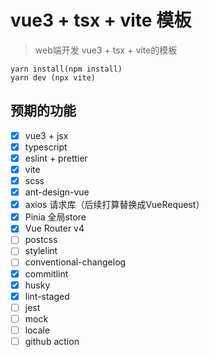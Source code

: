# vue3 + tsx + vite 模板

> web端开发 vue3 + tsx + vite的模板

```shell
yarn install(npm install)
yarn dev (npx vite)
```


## 预期的功能

- [x] vue3 + jsx
- [x] typescript
- [x] eslint + prettier
- [x] vite
- [x] scss
- [x] ant-design-vue
- [x] axios 请求库（后续打算替换成VueRequest）
- [x] Pinia 全局store
- [x] Vue Router v4
- [ ] postcss
- [ ] stylelint
- [ ] conventional-changelog
- [x] commitlint
- [x] husky
- [x] lint-staged
- [ ] jest
- [ ] mock
- [ ] locale
- [ ] github action